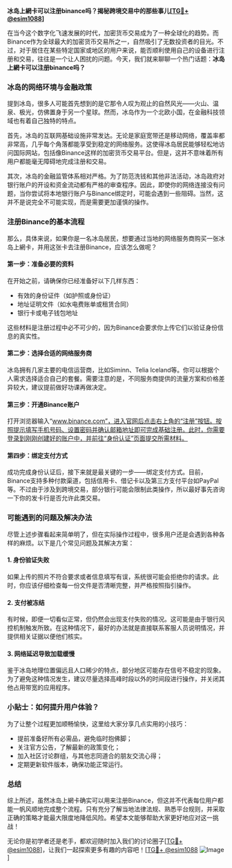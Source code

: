 **冰岛上網卡可以注册binance吗？揭秘跨境交易中的那些事儿[[TG💪+ @esim1088](https://t.me/s/esim1088)]**

在当今这个数字化飞速发展的时代，加密货币交易成为了一种全球化的趋势。而Binance作为全球最大的加密货币交易所之一，自然吸引了无数投资者的目光。不过，对于居住在某些特定国家或地区的用户来说，能否顺利使用自己的设备进行注册和交易，往往是一个让人困扰的问题。今天，我们就来聊聊一个热门话题：**冰岛上網卡可以注册binance吗？**

### 冰岛的网络环境与金融政策

提到冰岛，很多人可能首先想到的是它那令人叹为观止的自然风光——火山、温泉、极光，仿佛置身于另一个星球。然而，冰岛作为一个北欧小国，在金融科技领域也有着自己独特的特点。

首先，冰岛的互联网基础设施非常发达。无论是家庭宽带还是移动网络，覆盖率都非常高，几乎每个角落都能享受到稳定的网络服务。这使得冰岛居民能够轻松地访问国际网站，包括像Binance这样的加密货币交易平台。但是，这并不意味着所有用户都能毫无障碍地完成注册和交易。

其次，冰岛的金融监管体系相对严格。为了防范洗钱和其他非法活动，冰岛政府对银行账户的开设和资金流动都有严格的审查程序。因此，即使你的网络连接没有问题，当你尝试将本地银行账户与Binance绑定时，可能会遇到一些阻碍。当然，这并不是说完全不可能实现，而是需要更加谨慎的操作。

### 注册Binance的基本流程

那么，具体来说，如果你是一名冰岛居民，想要通过当地的网络服务商购买一张冰岛上網卡，并用这张卡去注册Binance，应该怎么做呢？

#### 第一步：准备必要的资料
在开始之前，请确保你已经准备好以下几样东西：
- 有效的身份证件（如护照或身份证）
- 地址证明文件（如水电费账单或租赁合同）
- 银行卡或电子钱包地址

这些材料是注册过程中必不可少的，因为Binance会要求你上传它们以验证身份信息的真实性。

#### 第二步：选择合适的网络服务商
冰岛拥有几家主要的电信运营商，比如Siminn、Telia Iceland等。你可以根据个人需求选择适合自己的套餐。需要注意的是，不同服务商提供的流量方案和价格差异较大，建议提前做好功课再做决定。

#### 第三步：开通Binance账户
打开浏览器输入“www.binance.com”，进入官网后点击右上角的“注册”按钮。按照提示填写手机号码、设置密码并确认邮箱地址即可完成基础注册。此时，你需要登录到刚刚创建好的账户中，并前往“身份认证”页面提交所需材料。

#### 第四步：绑定支付方式
成功完成身份认证后，接下来就是最关键的一步——绑定支付方式。目前，Binance支持多种付款渠道，包括信用卡、借记卡以及第三方支付平台如PayPal等。不过由于涉及到跨境交易，部分银行可能会限制此类操作，所以最好事先咨询一下你的发卡行是否允许此类交易。

### 可能遇到的问题及解决办法

尽管上述步骤看起来简单明了，但在实际操作过程中，很多用户还是会遇到各种各样的麻烦。以下是几个常见问题及其解决方案：

#### 1. 身份验证失败
如果上传的照片不符合要求或者信息填写有误，系统很可能会拒绝你的请求。此时，你应该仔细检查每一份文件是否清晰完整，并严格按照指引操作。

#### 2. 支付被冻结
有时候，即便一切看似正常，但仍然会出现支付失败的情况。这可能是由于银行风控机制触发所致。在这种情况下，最好的办法就是直接联系客服人员说明情况，并提供相关证据以便他们核实。

#### 3. 网络延迟导致加载缓慢
鉴于冰岛地理位置偏远且人口稀少的特点，部分地区可能存在信号不稳定的现象。为了避免这种情况发生，建议尽量选择高峰时段以外的时间段进行操作，并关闭其他占用带宽的应用程序。

### 小贴士：如何提升用户体验？

为了让整个过程更加顺畅愉快，这里给大家分享几点实用的小技巧：
- 提前准备好所有必需品，避免临时抱佛脚；
- 关注官方公告，了解最新的政策变化；
- 加入社区讨论群组，与其他志同道合的朋友交流心得；
- 定期更新软件版本，确保功能正常运行。

### 总结

综上所述，虽然冰岛上網卡确实可以用来注册Binance，但这并不代表每位用户都能一帆风顺地完成整个流程。只有充分了解当地法律法规、熟悉平台规则，并采取正确的策略才能最大限度地降低风险。希望本文能够帮助大家更好地应对这一挑战！

无论你是初学者还是老手，都欢迎随时加入我们的讨论圈子[[TG💪+ @esim1088](https://t.me/s/esim1088)]，让我们一起探索更多有趣的内容吧！[[TG💪+ @esim1088](https://t.me/s/esim1088) ![Image](https://i.postimg.cc/4NQfJmqS/Snipaste-2025-05-13-00-14-12.png)]